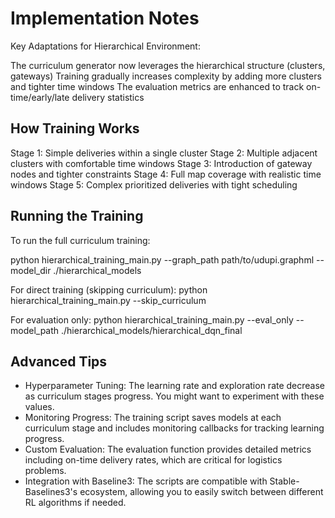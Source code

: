 # Implementation Notes

Key Adaptations for Hierarchical Environment:

The curriculum generator now leverages the hierarchical structure (clusters, gateways)
Training gradually increases complexity by adding more clusters and tighter time windows
The evaluation metrics are enhanced to track on-time/early/late delivery statistics

## How Training Works

Stage 1: Simple deliveries within a single cluster
Stage 2: Multiple adjacent clusters with comfortable time windows
Stage 3: Introduction of gateway nodes and tighter constraints
Stage 4: Full map coverage with realistic time windows
Stage 5: Complex prioritized deliveries with tight scheduling

## Running the Training

To run the full curriculum training:

python hierarchical_training_main.py --graph_path path/to/udupi.graphml --model_dir ./hierarchical_models

For direct training (skipping curriculum):
python hierarchical_training_main.py --skip_curriculum

For evaluation only:
python hierarchical_training_main.py --eval_only --model_path ./hierarchical_models/hierarchical_dqn_final

## Advanced Tips

- Hyperparameter Tuning: The learning rate and exploration rate decrease as curriculum stages progress. You might want to experiment with these values.
- Monitoring Progress: The training script saves models at each curriculum stage and includes monitoring callbacks for tracking learning progress.
- Custom Evaluation: The evaluation function provides detailed metrics including on-time delivery rates, which are critical for logistics problems.
- Integration with Baseline3: The scripts are compatible with Stable-Baselines3's ecosystem, allowing you to easily switch between different RL algorithms if needed.
